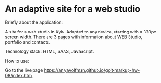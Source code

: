 # An adaptive site for a web studio

Briefly about the application:

A site for a web studio in Kyiv.
Adapted to any device, starting with a 320px screen width. There are 3 pages with information about WEB Studio, portfolio and contacts.

Technology stack: HTML, SAAS, JavaScript.

How to use:

Go to the live page https://aniyavolfman.github.io/goit-markup-hw-08/index.html
